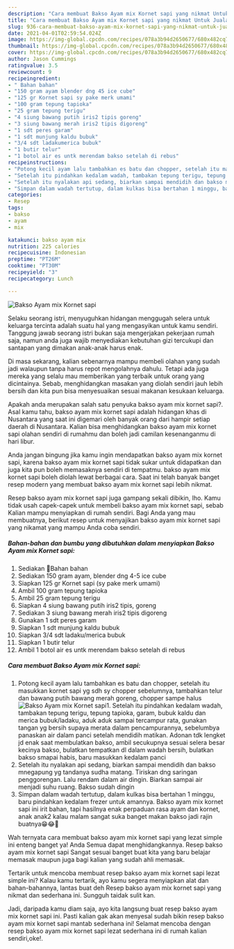 ```yaml
---
description: "Cara membuat Bakso Ayam mix Kornet sapi yang nikmat Untuk Jualan"
title: "Cara membuat Bakso Ayam mix Kornet sapi yang nikmat Untuk Jualan"
slug: 936-cara-membuat-bakso-ayam-mix-kornet-sapi-yang-nikmat-untuk-jualan
date: 2021-04-01T02:59:54.024Z
image: https://img-global.cpcdn.com/recipes/078a3b94d2650677/680x482cq70/bakso-ayam-mix-kornet-sapi-foto-resep-utama.jpg
thumbnail: https://img-global.cpcdn.com/recipes/078a3b94d2650677/680x482cq70/bakso-ayam-mix-kornet-sapi-foto-resep-utama.jpg
cover: https://img-global.cpcdn.com/recipes/078a3b94d2650677/680x482cq70/bakso-ayam-mix-kornet-sapi-foto-resep-utama.jpg
author: Jason Cummings
ratingvalue: 3.5
reviewcount: 9
recipeingredient:
- " Bahan bahan"
- "150 gram ayam blender dng 45 ice cube"
- "125 gr Kornet sapi sy pake merk umami"
- "100 gram tepung tapioka"
- "25 gram tepung terigu"
- "4 siung bawang putih iris2 tipis goreng"
- "3 siung bawang merah iris2 tipis digoreng"
- "1 sdt peres garam"
- "1 sdt munjung kaldu bubuk"
- "3/4 sdt ladakumerica bubuk"
- "1 butir telur"
- "1 botol air es untk merendam bakso setelah di rebus"
recipeinstructions:
- "Potong kecil ayam lalu tambahkan es batu dan chopper, setelah itu masukkan kornet sapi yg sdh sy chopper sebelumnya, tambahkan telur dan bawang putih bawang merah goreng, chopper sampe halus"
- "Setelah itu pindahkan kedalam wadah, tambakan tepung terigu, tepung tapioka, garam, bubuk kaldu dan merica bubuk/ladaku, aduk aduk sampai tercampur rata, gunakan tangan yg bersih supaya merata dalam pencampurannya, sebelumbya panaskan air dalam panci setelah mendidih matikan. Adonan tdk lengket jd enak saat membulatkan bakso, ambil secukupnya sesuai selera besar kecinya bakso, bulatkan tempatkan dl dalam wadah bersih, bulatkan bakso smapai habis, baru masukkan kedalam panci"
- "Setelah itu nyalakan api sedang, biarkan sampai mendidih dan bakso mnegapung yg tandanya sudha matang. Tiriskan dng saringan penggorengan. Lalu rendam dalam air dingin. Biarkan sampai air menjadi suhu ruang. Bakso sudah dingin"
- "Simpan dalam wadah tertutup, dalam kulkas bisa bertahan 1 minggu, baru pindahkan kedalam frezer untuk amannya. Bakso ayam mix kornet sapi ini irit bahan, tapi hasilnya enak perpaduan rasa ayam dan kornet, anak anak2 kalau malam sangat suka banget makan bakso jadi rajin buatnya😁😂💞"
categories:
- Resep
tags:
- bakso
- ayam
- mix

katakunci: bakso ayam mix 
nutrition: 225 calories
recipecuisine: Indonesian
preptime: "PT26M"
cooktime: "PT30M"
recipeyield: "3"
recipecategory: Lunch

---
```



![Bakso Ayam mix Kornet sapi](https://img-global.cpcdn.com/recipes/078a3b94d2650677/680x482cq70/bakso-ayam-mix-kornet-sapi-foto-resep-utama.jpg)

Selaku seorang istri, menyuguhkan hidangan menggugah selera untuk keluarga tercinta adalah suatu hal yang mengasyikan untuk kamu sendiri. Tanggung jawab seorang istri bukan saja mengerjakan pekerjaan rumah saja, namun anda juga wajib menyediakan kebutuhan gizi tercukupi dan santapan yang dimakan anak-anak harus enak.

Di masa  sekarang, kalian sebenarnya mampu membeli olahan yang sudah jadi walaupun tanpa harus repot mengolahnya dahulu. Tetapi ada juga mereka yang selalu mau memberikan yang terbaik untuk orang yang dicintainya. Sebab, menghidangkan masakan yang diolah sendiri jauh lebih bersih dan kita pun bisa menyesuaikan sesuai makanan kesukaan keluarga. 



Apakah anda merupakan salah satu penyuka bakso ayam mix kornet sapi?. Asal kamu tahu, bakso ayam mix kornet sapi adalah hidangan khas di Nusantara yang saat ini digemari oleh banyak orang dari hampir setiap daerah di Nusantara. Kalian bisa menghidangkan bakso ayam mix kornet sapi olahan sendiri di rumahmu dan boleh jadi camilan kesenanganmu di hari libur.

Anda jangan bingung jika kamu ingin mendapatkan bakso ayam mix kornet sapi, karena bakso ayam mix kornet sapi tidak sukar untuk didapatkan dan juga kita pun boleh memasaknya sendiri di tempatmu. bakso ayam mix kornet sapi boleh diolah lewat berbagai cara. Saat ini telah banyak banget resep modern yang membuat bakso ayam mix kornet sapi lebih nikmat.

Resep bakso ayam mix kornet sapi juga gampang sekali dibikin, lho. Kamu tidak usah capek-capek untuk membeli bakso ayam mix kornet sapi, sebab Kalian mampu menyiapkan di rumah sendiri. Bagi Anda yang mau membuatnya, berikut resep untuk menyajikan bakso ayam mix kornet sapi yang nikamat yang mampu Anda coba sendiri.

<!--inarticleads1-->

##### Bahan-bahan dan bumbu yang dibutuhkan dalam menyiapkan Bakso Ayam mix Kornet sapi:

1. Sediakan  💞Bahan bahan
1. Sediakan 150 gram ayam, blender dng 4-5 ice cube
1. Siapkan 125 gr Kornet sapi (sy pake merk umami)
1. Ambil 100 gram tepung tapioka
1. Ambil 25 gram tepung terigu
1. Siapkan 4 siung bawang putih iris2 tipis, goreng
1. Sediakan 3 siung bawang merah iris2 tipis digoreng
1. Gunakan 1 sdt peres garam
1. Siapkan 1 sdt munjung kaldu bubuk
1. Siapkan 3/4 sdt ladaku/merica bubuk
1. Siapkan 1 butir telur
1. Ambil 1 botol air es untk merendam bakso setelah di rebus




<!--inarticleads2-->

##### Cara membuat Bakso Ayam mix Kornet sapi:

1. Potong kecil ayam lalu tambahkan es batu dan chopper, setelah itu masukkan kornet sapi yg sdh sy chopper sebelumnya, tambahkan telur dan bawang putih bawang merah goreng, chopper sampe halus
<img src="https://img-global.cpcdn.com/steps/767b617e887d6b83/160x128cq70/bakso-ayam-mix-kornet-sapi-langkah-memasak-1-foto.jpg" alt="Bakso Ayam mix Kornet sapi">1. Setelah itu pindahkan kedalam wadah, tambakan tepung terigu, tepung tapioka, garam, bubuk kaldu dan merica bubuk/ladaku, aduk aduk sampai tercampur rata, gunakan tangan yg bersih supaya merata dalam pencampurannya, sebelumbya panaskan air dalam panci setelah mendidih matikan. Adonan tdk lengket jd enak saat membulatkan bakso, ambil secukupnya sesuai selera besar kecinya bakso, bulatkan tempatkan dl dalam wadah bersih, bulatkan bakso smapai habis, baru masukkan kedalam panci
1. Setelah itu nyalakan api sedang, biarkan sampai mendidih dan bakso mnegapung yg tandanya sudha matang. Tiriskan dng saringan penggorengan. Lalu rendam dalam air dingin. Biarkan sampai air menjadi suhu ruang. Bakso sudah dingin
1. Simpan dalam wadah tertutup, dalam kulkas bisa bertahan 1 minggu, baru pindahkan kedalam frezer untuk amannya. Bakso ayam mix kornet sapi ini irit bahan, tapi hasilnya enak perpaduan rasa ayam dan kornet, anak anak2 kalau malam sangat suka banget makan bakso jadi rajin buatnya😁😂💞




Wah ternyata cara membuat bakso ayam mix kornet sapi yang lezat simple ini enteng banget ya! Anda Semua dapat menghidangkannya. Resep bakso ayam mix kornet sapi Sangat sesuai banget buat kita yang baru belajar memasak maupun juga bagi kalian yang sudah ahli memasak.

Tertarik untuk mencoba membuat resep bakso ayam mix kornet sapi lezat simple ini? Kalau kamu tertarik, ayo kamu segera menyiapkan alat dan bahan-bahannya, lantas buat deh Resep bakso ayam mix kornet sapi yang nikmat dan sederhana ini. Sungguh taidak sulit kan. 

Jadi, daripada kamu diam saja, ayo kita langsung buat resep bakso ayam mix kornet sapi ini. Pasti kalian gak akan menyesal sudah bikin resep bakso ayam mix kornet sapi mantab sederhana ini! Selamat mencoba dengan resep bakso ayam mix kornet sapi lezat sederhana ini di rumah kalian sendiri,oke!.

